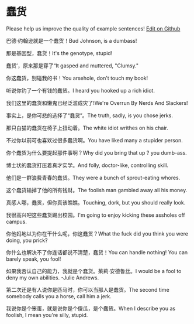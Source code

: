 # 蠢货

Please help us improve the quality of example sentences! [Edit on Github](https://github.com/jiyushe/jiyu-example-sentence-source/blob/main/chinese/chunhuo.md)

<p><span class="chinese">巴德·约翰逊就是一个蠢货！</span><span class="english">Bud Johnson, is a dumbass!</span></p>

<p><span class="chinese">那是基因型，蠢货！</span><span class="english">It's the genotype, stupid!</span></p>

<p><span class="chinese">蠢货’，原来那是穿了“</span><span class="english">It gasped and muttered, "Clumsy."</span></p>

<p><span class="chinese">你这蠢货，别碰我的书！</span><span class="english">You arsehole, don't touch my book!</span></p>

<p><span class="chinese">听说你钓了一个有钱的蠢货。</span><span class="english">I heard you hooked up a rich idiot.</span></p>

<p><span class="chinese">我们这里的蠢货和懒鬼已经泛滥成灾了!</span><span class="english">We're Overrun By Nerds And Slackers!</span></p>

<p><span class="chinese">事实上，是你可悲的选择了“蠢货”。</span><span class="english">The truth, sadly, is you chose jerks.</span></p>

<p><span class="chinese">那只白猫的蠢货在椅子上扭动着。</span><span class="english">The white idiot writhes on his chair.</span></p>

<p><span class="chinese">不过你以前可也喜欢过很多蠢货啊。</span><span class="english">You have liked many a stupider person.</span></p>

<p><span class="chinese">你个蠢货为什么要提起那件事啊？</span><span class="english">Why did you bring that up ? you dumb-ass.</span></p>

<p><span class="chinese">博士状的蠢货打压着真才实学。</span><span class="english">And folly, doctor-like, controlling skill.</span></p>

<p><span class="chinese">他们是一群浪费青春的蠢货。</span><span class="english">They were a bunch of sprout-eating whores.</span></p>

<p><span class="chinese">这个蠢货输掉了他的所有钱财。</span><span class="english">The foolish man gambled away all his money.</span></p>

<p><span class="chinese">真感人哪，蠢货，但你真该瞧瞧。</span><span class="english">Touching, dork, but you should really look.</span></p>

<p><span class="chinese">我很高兴吧这些蠢货踢出校园。</span><span class="english">I'm going to enjoy kicking these assholes off campus.</span></p>

<p><span class="chinese">你他妈地以为你在干什么呢，你这蠢货？</span><span class="english">What the fuck did you think you were doing, you prick?</span></p>

<p><span class="chinese">你什么也解决不了你连话都说不清楚，蠢货！</span><span class="english">You can handle nothing! You can barely speak, you fool!</span></p>

<p><span class="chinese">如果我否认自己的能力，我就是个蠢货。茱莉·安德鲁丝。</span><span class="english">I would be a fool to deny my own abilities. -Julie Andrews.</span></p>

<p><span class="chinese">第二次还是有人说你是匹马时，你可以当那人是蠢货。</span><span class="english">The second time somebody calls you a horse, call him a jerk.</span></p>

<p><span class="chinese">我说你是个笨蛋，就是说你是个傻瓜，是个蠢货。</span><span class="english">When I describe you as foolish, I mean you're silly, stupid.</span></p>

